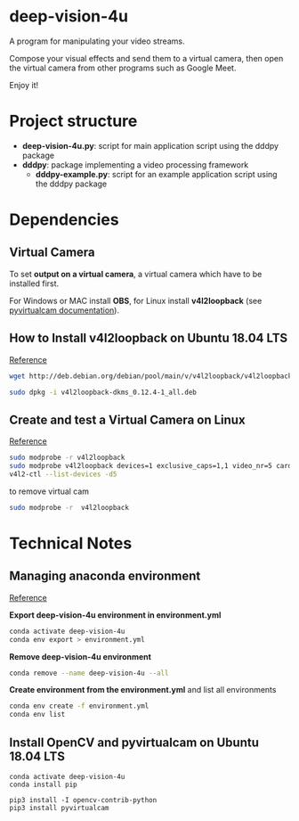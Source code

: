 # deep-vision-4u

A program for manipulating your video streams.

Compose your visual effects and send them to a virtual camera, then open the virtual camera from other programs such as Google Meet.

Enjoy it!

# Project structure

- **deep-vision-4u.py**: script for main application script using the dddpy package
- **dddpy**: package implementing a video processing framework
  - **dddpy-example.py**: script for an example application script using the dddpy package

# Dependencies

## Virtual Camera

To set **output on a virtual camera**, a virtual camera which have to be installed first.

For Windows or MAC install **OBS**, for Linux install **v4l2loopback** (see [pyvirtualcam documentation](https://github.com/letmaik/pyvirtualcam#supported-virtual-cameras)).

## How to Install v4l2loopback on Ubuntu 18.04 LTS

[Reference](https://github.com/umlaeute/v4l2loopback/issues/247)

```bash
wget http://deb.debian.org/debian/pool/main/v/v4l2loopback/v4l2loopback-dkms_0.12.4-1_all.deb

sudo dpkg -i v4l2loopback-dkms_0.12.4-1_all.deb
```

## Create and test a Virtual Camera on Linux

[Reference](https://arcoresearchgroup.wordpress.com/2020/06/02/virtual-camera-for-opencv-using-v4l2loopback/)

```bash
sudo modprobe -r v4l2loopback
sudo modprobe v4l2loopback devices=1 exclusive_caps=1,1 video_nr=5 card_label="deepVision4u Camera"
v4l2-ctl --list-devices -d5
```

to remove virtual cam

```bash
sudo modprobe -r  v4l2loopback
```

# Technical Notes

## Managing anaconda environment

[Reference](https://conda.io/projects/conda/en/latest/user-guide/tasks/manage-environments.html)

**Export deep-vision-4u environment in environment.yml**

```bash
conda activate deep-vision-4u
conda env export > environment.yml
```

**Remove deep-vision-4u environment**

```bash
conda remove --name deep-vision-4u --all
```

**Create environment from the environment.yml** and list all environments

```bash
conda env create -f environment.yml
conda env list
```

## Install OpenCV and pyvirtualcam on Ubuntu 18.04 LTS

```
conda activate deep-vision-4u
conda install pip

pip3 install -I opencv-contrib-python
pip3 install pyvirtualcam
```
